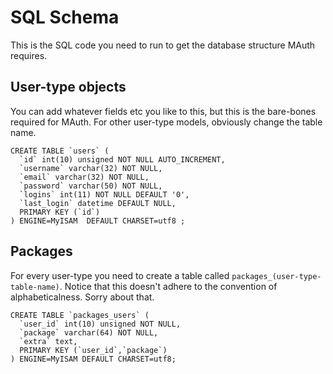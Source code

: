 # SQL Schema

This is the SQL code you need to run to get the database structure MAuth requires.

## User-type objects

You can add whatever fields etc you like to this, but this is the bare-bones required for MAuth. For other user-type models, obviously change the table name.

	CREATE TABLE `users` (
	  `id` int(10) unsigned NOT NULL AUTO_INCREMENT,
	  `username` varchar(32) NOT NULL,
	  `email` varchar(32) NOT NULL,
	  `password` varchar(50) NOT NULL,
	  `logins` int(11) NOT NULL DEFAULT '0',
	  `last_login` datetime DEFAULT NULL,
	  PRIMARY KEY (`id`)
	) ENGINE=MyISAM  DEFAULT CHARSET=utf8 ;
	
## Packages

For every user-type you need to create a table called <code>packages_(user-type-table-name)</code>. Notice that this doesn't adhere to the convention of alphabeticalness. Sorry about that.

	CREATE TABLE `packages_users` (
	  `user_id` int(10) unsigned NOT NULL,
	  `package` varchar(64) NOT NULL,
	  `extra` text,
	  PRIMARY KEY (`user_id`,`package`)
	) ENGINE=MyISAM DEFAULT CHARSET=utf8;